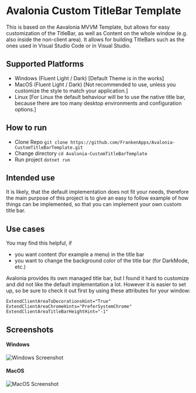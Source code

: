 # Avalonia Custom TitleBar Template
This is based on the Aavalonia MVVM Template, but allows for easy customization of the TitleBar, as well as Content on the whole window (e.g. also inside the non-client area).
It allows for building TitleBars such as the ones used in Visual Studio Code or in Visual Studio.

## Supported Platforms
* Windows (Fluent Light / Dark) [Default Theme is in the works]
* MacOS (Fluent Light / Dark) [Not recommended to use, unless you customize the style to match your application.]
* Linux [For Linux the default behaviour will be to use the native title bar, because there are too many desktop environments and configuration options.]

## How to run
* Clone Repo `git clone https://github.com/FrankenApps/Avalonia-CustomTitleBarTemplate.git`
* Change directory `cd Avalonia-CustomTitleBarTemplate`
* Run project `dotnet run`

## Intended use
It is likely, that the default implementation does not fit your needs, therefore the main purpose of this project is to give an easy to follow example of how things can be implemented, so that you can implement your own custom title bar.

## Use cases
You may find this helpful, if
* you want content (for example a menu) in the title bar
* you want to change the background color of the title bar (for DarkMode, etc.)

Avalonia provides its own managed title bar, but I found it hard to customize and did not like the default implementation a lot. However it is easier to set up, so be sure to check it out first by using these attributes for your window:
```
ExtendClientAreaToDecorationsHint="True"
ExtendClientAreaChromeHints="PreferSystemChrome"
ExtendClientAreaTitleBarHeightHint="-1"
```

## Screenshots
#### Windows
![Windows Screenshot](https://raw.githubusercontent.com/FrankenApps/Avalonia-CustomTitleBarTemplate/master/Screenshots/screenshot.gif "Windows Screenshot")

#### MacOS
![MacOS Screenshot](https://raw.githubusercontent.com/FrankenApps/Avalonia-CustomTitleBarTemplate/master/Screenshots/screenshot-mac.gif "MacOS Screenshot")
